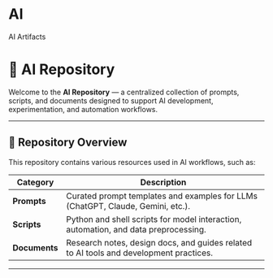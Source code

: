# AI
AI Artifacts

# 🧠 AI Repository

Welcome to the **AI Repository** — a centralized collection of prompts, scripts, and documents designed to support AI development, experimentation, and automation workflows.

---

## 📂 Repository Overview

This repository contains various resources used in AI workflows, such as:

| Category      | Description                                                                     |
|---------------|---------------------------------------------------------------------------------|
| **Prompts**   | Curated prompt templates and examples for LLMs (ChatGPT, Claude, Gemini, etc.). |
| **Scripts**   | Python and shell scripts for model interaction, automation, and data preprocessing. |
| **Documents** | Research notes, design docs, and guides related to AI tools and development practices. |

---



